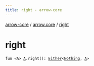 ```yaml
---
title: right - arrow-core
---
```


[arrow-core](../index.html) / [arrow.core](index.html) / [right](./right.html)

# right

`fun <A> `[`A`](right.html#A)`.right(): `[`Either`](-either/index.html)`<`[`Nothing`](https://kotlinlang.org/api/latest/jvm/stdlib/kotlin/-nothing/index.html)`, `[`A`](right.html#A)`>`